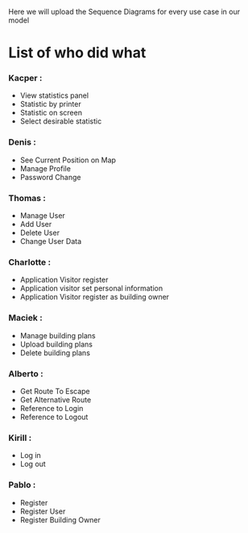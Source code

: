 Here we will upload the Sequence Diagrams for every use case in our model

# List of who did what  
 
### Kacper : 
+ View statistics panel
+ Statistic by printer
+ Statistic on screen
+ Select desirable statistic
         
### Denis  :
+ See Current Position on Map
+ Manage Profile
+ Password Change

### Thomas :
+ Manage User
+ Add User
+ Delete User
+ Change User Data

### Charlotte :
+ Application Visitor register
+ Application visitor set personal information
+ Application Visitor register as building owner
### Maciek :
+ Manage building plans
+ Upload building plans
+ Delete building plans

### Alberto :
+ Get Route To Escape
+ Get Alternative Route
+ Reference to Login
+ Reference to Logout

### Kirill : 
+ Log in
+ Log out

### Pablo :
+ Register
+ Register User
+ Register Building Owner
